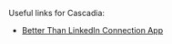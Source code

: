 
Useful links for Cascadia:

- [Better Than LinkedIn Connection App](https://2022.cascadiajs.com/home/login?message=Please%20log-in)